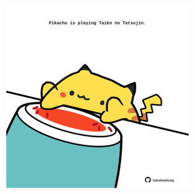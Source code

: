 <!-- built at 13/08/2024, 21:00:45 UTC -->
<p align="center">
  <img width="500" height="500" src="./ReadmeImage.svg">
</p>
